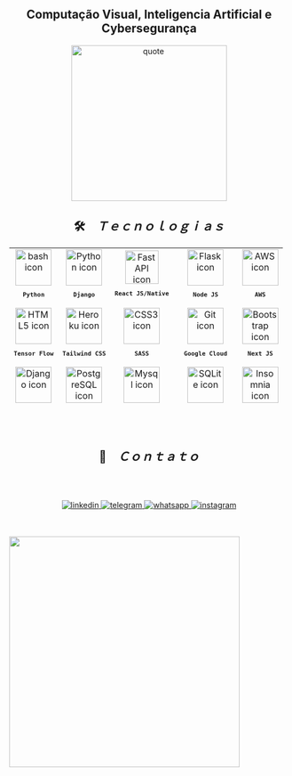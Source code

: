 
<h2 align="center">Computação Visual, Inteligencia Artificial e Cybersegurança </h2>
<div align="center"> <img align="center" width="280px" alt="quote" src="https://quotes-github-readme.vercel.app/api?type=vertical&theme=tokyonight"/>

</div>
<h2 align="center">🛠️ &ensp; <i>Ｔｅｃｎｏｌｏｇｉａｓ</i></h2>
<table align="center" height="280px">
  <tr>
    <td align="center">
      <img src="https://skillicons.dev/icons?i=python" width="65px" alt="bash icon"/><br>
      <sub>
        <b>
          <pre>Python</pre>
        </b>
      </sub>
    </td>
    <td align="center">
      <img src="https://skillicons.dev/icons?i=django" width="65px" alt="Python icon"/><br>
      <sub>
        <b>
          <pre>Django</pre>
        </b>
      </sub>
    </td>
     <td align="center">
      <img src="https://skillicons.dev/icons?i=react" width="60px" alt="FastAPI icon"/><br>
      <sub>
        <b>
          <pre>React JS/Native</pre>
        </b>
      </sub>
    </td>
    <td align="center">
      <img src="https://skillicons.dev/icons?i=nodejs" width="65px" alt="Flask icon"/><br>
      <sub>
        <b>
          <pre>Node JS</pre>
        </b>
      </sub>
    </td>
    <td align="center">
      <img src="https://skillicons.dev/icons?i=aws" width="65px" alt="AWS icon"/><br>
      <sub>
        <b>
          <pre>AWS</pre>
        </b>
      </sub>
    </td>
  </tr>
  <tr>
     <td align="center">
      <img src="https://skillicons.dev/icons?i=tensorflow" width="65px" alt="HTML5 icon"/><br>
      <sub>
        <b>
          <pre>Tensor Flow</pre>
        </b>
      </sub>
    </td>
    <td align="center">
      <img src="https://skillicons.dev/icons?i=tailwind" width="65px" alt="Heroku icon"/><br>
      <sub>
        <b>
          <pre>Tailwind CSS</pre>
        </b>
      </sub>
    </td>
    <td align="center">
      <img src="https://skillicons.dev/icons?i=sass" width="65px" alt="CSS3 icon"/><br>
      <sub>
        <b>
          <pre>&ensp;SASS&ensp;</pre>
        </b>
      </sub>
    </td>
    <td align="center" width="100px;">
      <img src="https://skillicons.dev/icons?i=googlecloud" width="65px" alt="Git icon"/><br>
      <sub>
        <b>
          <pre>&emsp;Google Cloud&emsp;</pre>
        </b>
      </sub>
    </td>
    <td align="center">
      <img src="https://skillicons.dev/icons?i=next" width="65px" alt="Bootstrap icon"/><br>
      <sub>
        <b>
          <pre>Next JS</pre>
        </b>
      </sub>
    </td>
  </tr>
  <tr>
  <td align="center">
      <img src="https://cdn.jsdelivr.net/gh/devicons/devicon/icons/pandas/pandas-original.svg" width="65px" alt="Django icon"/><br>
      <sub>
        <b>
          <pre>Pandas</pre>
        </b>
      </sub>
    </td>
    <td align="center">
      <img src="https://skillicons.dev/icons?i=mongodb" width="65px" alt="PostgreSQL icon"/><br>
      <sub>
        <b>
          <pre>MongoDB</pre>
        </b>
      </sub>
    </td>
    <td align="center">
      <img src="https://skillicons.dev/icons?i=mysql" width="65px" alt="Mysql icon"/><br>
      <sub>
        <b>
          <pre>Mysql</pre>
        </b>
      </sub>
    </td>
    <td align="center">
      <img src="https://skillicons.dev/icons?i=sqlite" width="65px" alt="SQLite icon"/><br>
      <sub>
        <b>
          <pre>SQLite</pre>
        </b>
      </sub>
    </td>
    <td align="center">
      <img src="https://cdn.jsdelivr.net/gh/devicons/devicon/icons/sqlalchemy/sqlalchemy-original.svg" width="65px" alt="Insomnia icon"/><br>
      <sub>
        <b>
          <pre>SQLAlchemy</pre>
        </b>
      </sub>
    </td>
  </tr>
  <tr>
      <td align="center">
      <img src="https://cdn.jsdelivr.net/gh/devicons/devicon/icons/opencv/opencv-original.svg" width="65px" alt="Axios icon"/><br>
      <sub>
        <b>
          <pre>&ensp;OpenCV&ensp;</pre>
        </b>
      </sub>
    </td>
    <td align="center">
      <img src="https://user-images.githubusercontent.com/86276393/177148580-f21f8f32-113c-499c-8c4d-f03412137f82.svg" width="65px" alt="Insomnia icon"/><br>
      <sub>
        <b>
          <pre>Insomnia</pre>
        </b>
      </sub>
    </td>
    <td align="center">
      <img src="https://skillicons.dev/icons?i=vscode" width="65px" alt="visual studio code icon"/><br>
      <sub>
        <b>
          <pre>VSCode</pre>
        </b>
      </sub>
    </td>
    <td align="center">
      <img src="https://skillicons.dev/icons?i=linux" width="65px" alt="linux icon"/><br>
      <sub>
        <b>
          <pre>Linux</pre>
        </b>
      </sub>
    </td>
    <td align="center">
      <img src="https://user-images.githubusercontent.com/86276393/195136732-47fe1df9-2591-445a-bfac-fe540315f2a5.svg" width="65px" alt="windows icon"/><br>
      <sub>
        <b>
          <pre>Windows</pre>
        </b>
      </sub>
    </td>
  </tr>
</table>
<br><br>
<h2 align="center">📩 &ensp; <i>Ｃｏｎｔａｔｏ</i></h2>
<br><br>
<p align="center">
 
 
  <a href="https://www.linkedin.com/in/aur%C3%A9liopilarteslander/" target="_blank">
    <img src="https://img.shields.io/badge/LinkedIn-0077B5?style=for-the-badge&logo=linkedin&logoColor=white" alt="linkedin">
  </a>
  <a href="" alt="Telegram" target="_blank">
    <img src="https://img.shields.io/badge/Telegram-2CA5E0?style=for-the-badge&logo=telegram&logoColor=white" alt="telegram">
  </a>
  <a href="https://api.whatsapp.com/message/P53HHEC5QBNNM1?autoload=1&app_absent=0" alt="WhatsApp" target="_blank">
    <img src="https://img.shields.io/badge/WhatsApp-25D366?style=for-the-badge&logo=whatsapp&logoColor=white" alt="whatsapp">
  </a>
  <a href="" alt="Instagram" target="_blank">
    <img src="https://img.shields.io/badge/Instagram-E4405F?style=for-the-badge&logo=instagram&logoColor=white" alt="instagram">
  </a>

<br><br>
<img align="left" height="415px" src="https://github-readme-stats.vercel.app/api?username=aureliopilartes&show_icons=true&theme=dracula">
<div align="right">

</div>
</details>


